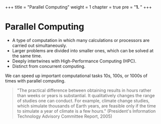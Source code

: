 +++
title = "Parallel Computing"
weight = 1
chapter = true
pre = "<b>1. </b>"
+++

# Parallel Computing

* A type of computation in which many calculations or processors are carried out simultaneously.
* Larger problems are divided into smaller ones, which can be solved at the same time.
* Deeply intertwines with High-Performance Computing (HPC).
* Distinct from concurrent computing.

We can speed up important computational tasks 10s, 100s, or 1000s of times with parallel computing.

> "The practical difference between obtaining results in hours rather than weeks or years is substantial. It qualitatively changes the range of studies one can conduct. For example, climate change studies, which simulate thousands of Earth years, are feasible only if the time to simulate a year of climate is a few hours." (President's Information Technology Advisory Committee Report, 2005)

